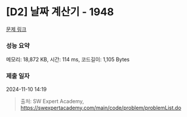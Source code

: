 # [D2] 날짜 계산기 - 1948 

[문제 링크](https://swexpertacademy.com/main/code/problem/problemDetail.do?contestProbId=AV5PnnU6AOsDFAUq) 

### 성능 요약

메모리: 18,872 KB, 시간: 114 ms, 코드길이: 1,105 Bytes

### 제출 일자

2024-11-10 14:19



> 출처: SW Expert Academy, https://swexpertacademy.com/main/code/problem/problemList.do